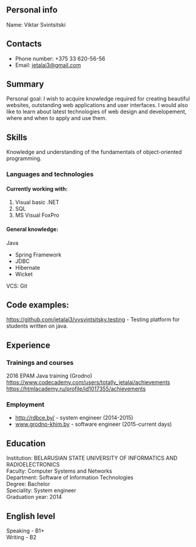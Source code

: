 ## Personal info

Name: Viktar Svintsitski

## Contacts

* Phone number: +375 33 620-56-56
* Email: jetalai3@gmail.com

## Summary

Personal goal:
I wish to acquire knowledge required for creating beautiful websites, outstanding web applications and user interfaces. I would also like to learn about latest technologies of web design and developement, where and when to apply and use them.

## Skills
Knowledge and understanding of the fundamentals of object-oriented programming.

### Languages and technologies

#### Currently working with:  
1. Visual basic .NET  
2. SQL  
3. MS Visual FoxPro

#### General knowledge:

Java
* Spring Framework
* JDBC
* Hibernate
* Wicket

VCS: Git

## Code examples:
https://github.com/jetalai3/vvsvintsitsky.testing - Testing platform for students written on java.

## Experience

### Trainings and courses
2016 EPAM Java training (Grodno)
https://www.codecademy.com/users/totally_jetalai/achievements
https://htmlacademy.ru/profile/id1017355/achievements
### Employment
* http://rdbce.by/ - system engineer (2014-2015)
* www.grodno-khim.by - software engineer (2015-current days)

## Education
Institution: BELARUSIAN STATE UNIVERSITY OF INFORMATICS AND RADIOELECTRONICS  
Faculty: Computer Systems and Networks  
Department: Software of Information Technologies  
Degree: Bachelor  
Speciality: System engineer  
Graduation year: 2014

## English level
Speaking - B1+  
Writing - B2


